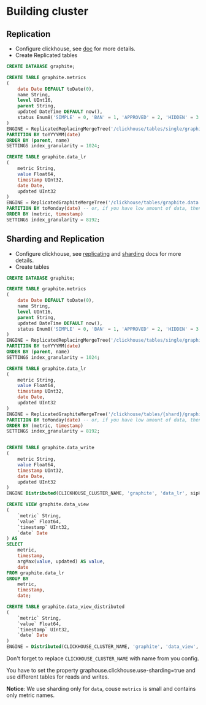 Building cluster
================

Replication
-----------

- Configure clickhouse, see [doc](https://clickhouse.yandex/reference_en.html#Data_replication) for more details.
- Create Replicated tables

```sql
CREATE DATABASE graphite;

CREATE TABLE graphite.metrics
(
    date Date DEFAULT toDate(0),
    name String,
    level UInt16,
    parent String,
    updated DateTime DEFAULT now(),
    status Enum8('SIMPLE' = 0, 'BAN' = 1, 'APPROVED' = 2, 'HIDDEN' = 3, 'AUTO_HIDDEN' = 4)
)
ENGINE = ReplicatedReplacingMergeTree('/clickhouse/tables/single/graphite.metrics', '{replica}', updated)
PARTITION BY toYYYYMM(date)
ORDER BY (parent, name)
SETTINGS index_granularity = 1024;

CREATE TABLE graphite.data_lr
(
    metric String,
    value Float64,
    timestamp UInt32,
    date Date,
    updated UInt32
)
ENGINE = ReplicatedGraphiteMergeTree('/clickhouse/tables/graphite.data', '{replica}', 'graphite_rollup')
PARTITION BY toMonday(date) -- or, if you have low amount of data, then toYYYYMM(date)
ORDER BY (metric, timestamp)
SETTINGS index_granularity = 8192;
```

Sharding and Replication
------------------------

- Configure clickhouse, see [replicating](https://clickhouse.yandex/reference_en.html#Data_replication) and [sharding](https://clickhouse.yandex/reference_en.html#Distributed) docs for more details.
- Create tables

```sql
CREATE DATABASE graphite;

CREATE TABLE graphite.metrics
(
    date Date DEFAULT toDate(0),
    name String,
    level UInt16,
    parent String,
    updated DateTime DEFAULT now(),
    status Enum8('SIMPLE' = 0, 'BAN' = 1, 'APPROVED' = 2, 'HIDDEN' = 3, 'AUTO_HIDDEN' = 4)
)
ENGINE = ReplicatedReplacingMergeTree('/clickhouse/tables/single/graphite.metrics', '{replica}', updated)
PARTITION BY toYYYYMM(date)
ORDER BY (parent, name)
SETTINGS index_granularity = 1024;

CREATE TABLE graphite.data_lr
(
    metric String,
    value Float64,
    timestamp UInt32,
    date Date,
    updated UInt32
)
ENGINE = ReplicatedGraphiteMergeTree('/clickhouse/tables/{shard}/graphite.data_lr', '{replica}', 'graphite_rollup')
PARTITION BY toMonday(date) -- or, if you have low amount of data, then toYYYYMM(date)
ORDER BY (metric, timestamp)
SETTINGS index_granularity = 8192;


CREATE TABLE graphite.data_write
(
    metric String,
    value Float64,
    timestamp UInt32,
    date Date,
    updated UInt32
)
ENGINE Distributed(CLICKHOUSE_CLUSTER_NAME, 'graphite', 'data_lr', sipHash64(metric));

CREATE VIEW graphite.data_view
(
    `metric` String,
    `value` Float64,
    `timestamp` UInt32,
    `date` Date
) AS
SELECT
    metric,
    timestamp,
    argMax(value, updated) AS value,
    date
FROM graphite.data_lr
GROUP BY
    metric,
    timestamp,
    date;

CREATE TABLE graphite.data_view_distributed
(
    `metric` String,
    `value` Float64,
    `timestamp` UInt32,
    `date` Date
)
ENGINE = Distributed(CLICKHOUSE_CLUSTER_NAME, 'graphite', 'data_view', sipHash64(metric))
```

Don't forget to replace ```CLICKHOUSE_CLUSTER_NAME``` with name from you config.

You have to set the property graphouse.clickhouse.use-sharding=true and use different tables for reads and writes.

**Notice**: We use sharding only for ```data```, couse ```metrics``` is small and contains only metric names.

